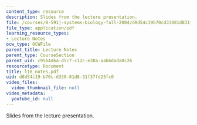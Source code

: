 ```yaml
---
content_type: resource
description: Slides from the lecture presentation.
file: /courses/8-591j-systems-biology-fall-2004/d8d54c19b70cd33081d831f37fd23fc0_l18_notes.pdf
file_type: application/pdf
learning_resource_types:
- Lecture Notes
ocw_type: OCWFile
parent_title: Lecture Notes
parent_type: CourseSection
parent_uid: c9564d6a-d5c7-c12c-e38a-aab6dada0c26
resourcetype: Document
title: l18_notes.pdf
uid: d8d54c19-b70c-d330-81d8-31f37fd23fc0
video_files:
  video_thumbnail_file: null
video_metadata:
  youtube_id: null
---
```

Slides from the lecture presentation.

